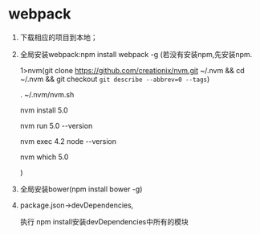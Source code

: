 # webpack

1. 下载相应的项目到本地；

2. 全局安装webpack:npm install webpack -g
    (若没有安装npm,先安装npm.

    1>nvm(git clone https://github.com/creationix/nvm.git ~/.nvm && cd ~/.nvm && git checkout `git describe --abbrev=0 --tags`)
    
    . ~/.nvm/nvm.sh
    
    nvm install 5.0
    
    nvm run 5.0 --version
    
    nvm exec 4.2 node --version
    
    nvm which 5.0
    
    )

3.  全局安装bower(npm install bower -g)


4.  package.json->devDependencies,

    执行 npm install安装devDependencies中所有的模块


